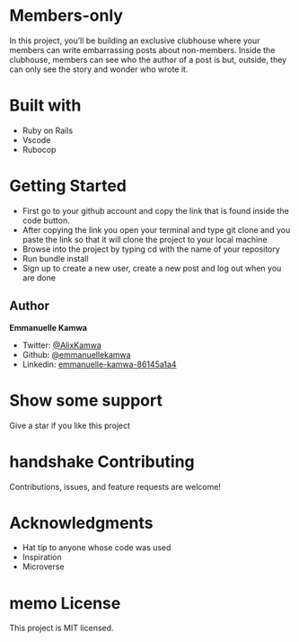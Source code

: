 # Members-only

In this project, you’ll be building an exclusive clubhouse where your members can write embarrassing posts about non-members. Inside the clubhouse, members can see who the author of a post is but, outside, they can only see the story and wonder who wrote it.

# Built with

- Ruby on Rails
- Vscode
- Rubocop

# Getting Started

- First go to your github account and copy the link that is found inside the code button.
- After copying the link you open your terminal and type git clone and you paste the link so that it will clone the project to your local machine
- Browse into the project by typing cd with the name of your repository
- Run bundle install
- Sign up to create a new user, create a new post and log out when you are done

## Author

**Emmanuelle Kamwa**

- Twitter: [@AlixKamwa](https://twitter.com/AlixKamwa)
- Github: [@emmanuellekamwa](https://github.com/emmanuellekamwa)
- Linkedin: [emmanuelle-kamwa-86145a1a4](https://www.linkedin/in/emmanuelle-kamwa-86145a1a4/)

# Show some support

Give a star if you like this project

# handshake Contributing

Contributions, issues, and feature requests are welcome!

# Acknowledgments

- Hat tip to anyone whose code was used
- Inspiration
- Microverse

# memo License

This project is MIT licensed.
